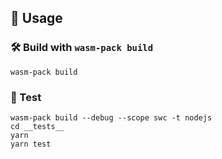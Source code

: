 ## 🚴 Usage

### 🛠️ Build with `wasm-pack build`

```
wasm-pack build
```

### 🔬 Test 

```
wasm-pack build --debug --scope swc -t nodejs
cd __tests__
yarn
yarn test
```